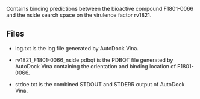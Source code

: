 Contains binding predictions between the bioactive compound F1801-0066 and the nside search space on the virulence factor rv1821.

## Files

- log.txt is the log file generated by AutoDock Vina.

- rv1821_F1801-0066_nside.pdbqt is the PDBQT file generated by AutoDock Vina containing the orientation and binding location of F1801-0066.

- stdoe.txt is the combined STDOUT and STDERR output of AutoDock Vina.

